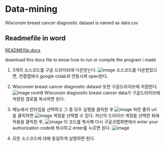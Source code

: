 # Data-mining

Wisconsin breast cancer diagnostic dataset is named as data.csv


Readmefile in word
--------
[READMEfile.docx](https://github.com/9B8DY6/Data-mining/files/4845358/READMEfile.docx)

download this docx file to know how to run or compile the program i made

1. 3개의 소스코드를 구글 드라이브에 다운받는다. 
![image](https://user-images.githubusercontent.com/67573223/86079872-807d2000-bacc-11ea-9fdb-01c1c3b8fcf6.png)
소스코드를 다운받았으면, 연결앱에서 google colab과 연동시켜 open한다.
2.	Wisconsin breast cancer diagnostic dataset 또한 구글드라이브에 저장한다.
![image](https://user-images.githubusercontent.com/67573223/86079888-87a42e00-bacc-11ea-8fd8-24ef20c1d7f4.png)
root에 Wisconsin diagnostic breast cancer data가 구글드라이브에 저장된 경로를 복사하면 된다.
3. 메뉴에서 런타임을 선택하고 그 중 모두 실행을 클릭한 후
![image](https://user-images.githubusercontent.com/67573223/86079894-8d017880-bacc-11ea-9764-7f05b34bf4d2.png)
파란 줄의 url을 클릭하면
![image](https://user-images.githubusercontent.com/67573223/86079910-912d9600-bacc-11ea-96bd-ca10e5235d0e.png)
계정을 선택할 수 있다. 자신의 드라이브 계정을 선택한 뒤에 허용을 클릭한 후,
![image](https://user-images.githubusercontent.com/67573223/86079919-95f24a00-bacc-11ea-9443-ece230ec27d5.png)
이 코드를 복사해 다시 구글코랩화면에서 enter your authorization code에 복사하고 enter를 누르면 된다.
![image](https://user-images.githubusercontent.com/67573223/86079924-9ab6fe00-bacc-11ea-8a03-79079a6924b1.png)

4.	모든 소스코드에 대해 동일하게 실행하면 된다.
